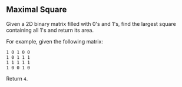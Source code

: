 ## Maximal Square

Given a 2D binary matrix filled with 0's and 1's, find the largest square containing all 1's and return its area.

For example, given the following matrix:

```
1 0 1 0 0
1 0 1 1 1
1 1 1 1 1
1 0 0 1 0
```
Return `4`.